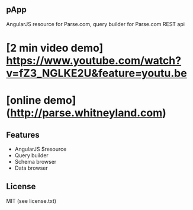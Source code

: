 ## pApp
AngularJS resource for Parse.com, query builder for Parse.com REST api

# [2 min video demo] https://www.youtube.com/watch?v=fZ3_NGLKE2U&feature=youtu.be

# [online demo] (http://parse.whitneyland.com)

## Features

* AngularJS $resource
* Query builder
* Schema browser
* Data browser

## License

MIT (see license.txt)

